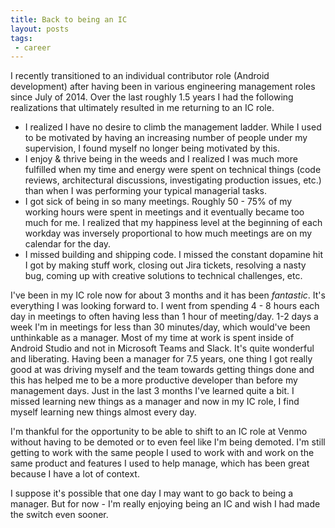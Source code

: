 ```yaml
---
title: Back to being an IC
layout: posts
tags:
 - career
---
```


I recently transitioned to an individual contributor role (Android development) after having been in various engineering management roles since July of 2014. Over the last roughly 1.5 years I had the following realizations that ultimately resulted in me returning to an IC role.

* I realized I have no desire to climb the management ladder. While I used to be motivated by having an increasing number of people under my supervision, I found myself no longer being motivated by this.
* I enjoy & thrive being in the weeds and I realized I was much more fulfilled when my time and energy were spent on technical things (code reviews, architectural discussions, investigating production issues, etc.) than when I was performing your typical managerial tasks.
* I got sick of being in so many meetings. Roughly 50 - 75% of my working hours were spent in meetings and it eventually became too much for me. I realized that my happiness level at the beginning of each workday was inversely proportional to how much meetings are on my calendar for the day.
* I missed building and shipping code. I missed the constant dopamine hit I got by making stuff work, closing out Jira tickets, resolving a nasty bug, coming up with creative solutions to technical challenges, etc.

I've been in my IC role now for about 3 months and it has been *fantastic*. It's everything I was looking forward to. I went from spending 4 - 8 hours each day in meetings to often having less than 1 hour of meeting/day. 1-2 days a week I'm in meetings for less than 30 minutes/day, which would've been unthinkable as a manager. Most of my time at work is spent inside of Android Studio and not in Microsoft Teams and Slack. It's quite wonderful and liberating. Having been a manager for 7.5 years, one thing I got really good at was driving myself and the team towards getting things done and this has helped me to be a more productive developer than before my management days. Just in the last 3 months I've learned quite a bit. I missed learning new things as a manager and now in my IC role, I find myself learning new things almost every day.

I'm thankful for the opportunity to be able to shift to an IC role at Venmo without having to be demoted or to even feel like I'm being demoted. I'm still getting to work with the same people I used to work with and work on the same product and features I used to help manage, which has been great because I have a lot of context.

I suppose it's possible that one day I may want to go back to being a manager. But for now - I'm really enjoying being an IC and wish I had made the switch even sooner.